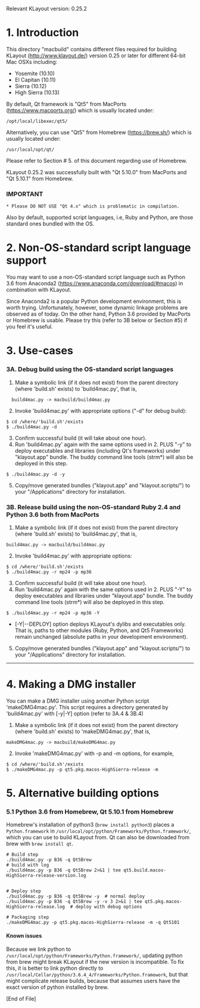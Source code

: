 Relevant KLayout version: 0.25.2

# 1. Introduction
This directory "macbuild" contains different files required for building KLayout (http://www.klayout.de/) version 0.25 or later for different 64-bit Mac OSXs including:
* Yosemite    (10.10)
* El Capitan  (10.11)
* Sierra      (10.12)
* High Sierra (10.13)

By default, Qt framework is "Qt5" from MacPorts (https://www.macports.org/) which is usually located under:
```
/opt/local/libexec/qt5/
```

Alternatively, you can use "Qt5" from Homebrew (https://brew.sh/) which is usually located under:
```
/usr/local/opt/qt/
```
Please refer to Section # 5. of this document regarding use of Homebrew.

KLayout 0.25.2 was successfully built with "Qt 5.10.0" from MacPorts and "Qt 5.10.1" from Homebrew.

### IMPORTANT
```
* Please DO NOT USE "Qt 4.x" which is problematic in compilation.
```

Also by default, supported script languages, i.e, Ruby and Python, are those standard ones bundled with the OS.

# 2. Non-OS-standard script language support
You may want to use a non-OS-standard script language such as Python 3.6 from Anaconda2 (https://www.anaconda.com/download/#macos) in combination with KLayout.

Since Anaconda2 is a popular Python development environment, this is worth trying. Unfortunately, however, some dynamic linkage problems are observed as of today. 
On the other hand, Python 3.6 provided by MacPorts or Homebrew is usable.
Please try this (refer to 3B below or Section #5) if you feel it's useful.

# 3. Use-cases
### 3A. Debug build using the OS-standard script languages
1. Make a symbolic link (if it does not exist) from the parent directory (where 'build.sh' exists) to 'build4mac.py', that is,
```
  build4mac.py -> macbuild/build4mac.py
```
2. Invoke 'build4mac.py' with appropriate options ("-d" for debug build):
``` 
$ cd /where/'build.sh'/exists
$ ./build4mac.py -d
```
3. Confirm successful build (it will take about one hour).
4. Run 'build4mac.py' again with the same options used in 2. PLUS "-y" to deploy executables and libraries (including Qt's frameworks) under "klayout.app" bundle. The buddy command line tools (strm*) will also be deployed in this step.
```
$ ./build4mac.py -d -y
```
5. Copy/move generated bundles ("klayout.app" and "klayout.scripts/") to your "/Applications" directory for installation.

### 3B. Release build using the non-OS-standard Ruby 2.4 and Python 3.6 both from MacPorts
1. Make a symbolic link (if it does not exist) from the parent directory (where 'build.sh' exists) to 'build4mac.py', that is,
```
build4mac.py -> macbuild/build4mac.py
```
2. Invoke 'build4mac.py' with appropriate options:
```
$ cd /where/'build.sh'/exists
$ ./build4mac.py -r mp24 -p mp36
```
3. Confirm successful build (it will take about one hour).
4. Run 'build4mac.py' again with the same options used in 2. PLUS "-Y" to deploy executables and libraries under "klayout.app" bundle. The buddy command line tools (strm*) will also be deployed in this step.
```
$ ./build4mac.py -r mp24 -p mp36 -Y
```
* [-Y|--DEPLOY] option deploys KLayout's dylibs and executables only.
That is, paths to other modules (Ruby, Python, and Qt5 Frameworks) remain unchanged (absolute paths in your development environment).

5. Copy/move generated bundles ("klayout.app" and "klayout.scripts/") to your "/Applications" directory for installation.

----

# 4. Making a DMG installer
You can make a DMG installer using another Python script 'makeDMG4mac.py'.
This script requires a directory generated by 'build4mac.py' with [-y|-Y] option (refer to 3A.4 & 3B.4)

1. Make a symbolic link (if it does not exist) from the parent directory (where 'build.sh' exists) to 'makeDMG4mac.py', that is,
```
makeDMG4mac.py -> macbuild/makeDMG4mac.py
```
2. Invoke 'makeDMG4mac.py' with -p and -m options, for example,
```
$ cd /where/'build.sh'/exists
$ ./makeDMG4mac.py -p qt5.pkg.macos-HighSierra-release -m 
```


# 5. Alternative building options
### 5.1 Python 3.6 from Homebrew, Qt 5.10.1 from Homebrew

Homebrew's installation of python3 (`brew install python3`) places a `Python.framework` in `/usr/local/opt/python/Frameworks/Python.framework/`, which you can use to build KLayout from. Qt can also be downloaded from brew with `brew install qt`.

```
# Build step
./build4mac.py -p B36 -q Qt5Brew
# build with log
./build4mac.py -p B36 -q Qt5Brew 2>&1 | tee qt5.build.macos-HighSierra-release-version.log


# Deploy step
./build4mac.py -p B36 -q Qt5Brew -y  # normal deploy
./build4mac.py -p B36 -q Qt5Brew -y -v 3 2>&1 | tee qt5.pkg.macos-HighSierra-release.log  # deploy with debug options

# Packaging step
./makeDMG4mac.py -p qt5.pkg.macos-HighSierra-release -m -q Qt5101

```

#### Known issues

Because we link python to `/usr/local/opt/python/Frameworks/Python.framework/`, updating python from brew might break KLayout if the new version is incompatible. To fix this, it is better to link python directly to `/usr/local/Cellar/python/3.6.4_4/Frameworks/Python.framework`, but that might complicate release builds, because that assumes users have the exact version of python installed by brew.

[End of File] 
